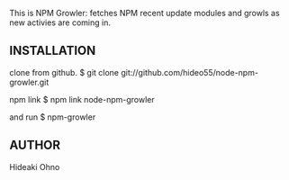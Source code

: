 This is NPM Growler: fetches NPM recent update modules and growls as new activies are coming in.

## INSTALLATION

clone from github.
    $ git clone git://github.com/hideo55/node-npm-growler.git

npm link
    $ npm link node-npm-growler

and run
    $ npm-growler

## AUTHOR

Hideaki Ohno